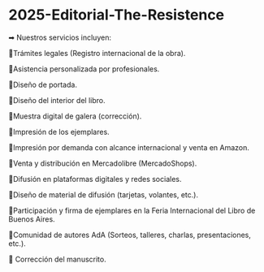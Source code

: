 # 2025-Editorial-The-Resistence

➡ Nuestros servicios incluyen:

🔹Trámites legales (Registro internacional de la obra).

🔹Asistencia personalizada por profesionales.

🔹Diseño de portada.

🔹Diseño del interior del libro.

🔹Muestra digital de galera (corrección).

🔹Impresión de los ejemplares.

🔹Impresión por demanda con alcance internacional y venta en Amazon.

🔹Venta y distribución en Mercadolibre (MercadoShops).

🔹Difusión en plataformas digitales y redes sociales.

🔹Diseño de material de difusión (tarjetas, volantes, etc.).

🔹Participación y firma de ejemplares en la Feria Internacional del Libro de Buenos Aires.

🔹Comunidad de autores AdA (Sorteos, talleres, charlas, presentaciones, etc.).

🔹 Corrección del manuscrito.

